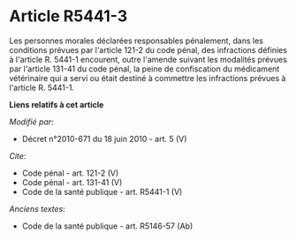 # Article R5441-3

Les personnes morales déclarées responsables pénalement, dans les conditions prévues par l'article 121-2 du code pénal, des
infractions définies à l'article R. 5441-1 encourent, outre l'amende suivant les modalités prévues par l'article 131-41 du
code pénal, la peine de confiscation du médicament vétérinaire qui a servi ou était destiné à commettre les infractions
prévues à l'article R. 5441-1.

**Liens relatifs à cet article**

_Modifié par_:

  - Décret n°2010-671 du 18 juin 2010 - art. 5 (V)

_Cite_:

  - Code pénal - art. 121-2 (V)
  - Code pénal - art. 131-41 (V)
  - Code de la santé publique - art. R5441-1 (V)

_Anciens textes_:

  - Code de la santé publique - art. R5146-57 (Ab)
